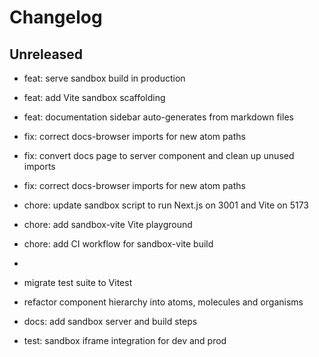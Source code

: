 # Changelog

## Unreleased

- feat: serve sandbox build in production
- feat: add Vite sandbox scaffolding
- feat: documentation sidebar auto-generates from markdown files
- fix: correct docs-browser imports for new atom paths
- fix: convert docs page to server component and clean up unused imports
- fix: correct docs-browser imports for new atom paths


- chore: update sandbox script to run Next.js on 3001 and Vite on 5173
- chore: add sandbox-vite Vite playground
- chore: add CI workflow for sandbox-vite build
- 
- migrate test suite to Vitest
- refactor component hierarchy into atoms, molecules and organisms
- docs: add sandbox server and build steps
- test: sandbox iframe integration for dev and prod
